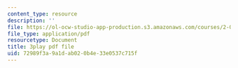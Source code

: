 ```yaml
---
content_type: resource
description: ''
file: https://ol-ocw-studio-app-production.s3.amazonaws.com/courses/2-003sc-engineering-dynamics-fall-2011/72989f3a9a1dab020b4e33e0537c715f_OxcCPTc_bXw.pdf
file_type: application/pdf
resourcetype: Document
title: 3play pdf file
uid: 72989f3a-9a1d-ab02-0b4e-33e0537c715f
---
```

